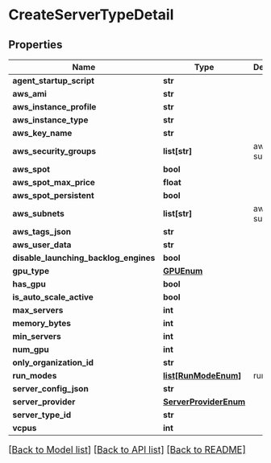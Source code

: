 # CreateServerTypeDetail

## Properties
Name | Type | Description | Notes
------------ | ------------- | ------------- | -------------
**agent_startup_script** | **str** |  | [optional] 
**aws_ami** | **str** |  | [optional] 
**aws_instance_profile** | **str** |  | [optional] 
**aws_instance_type** | **str** |  | [optional] 
**aws_key_name** | **str** |  | [optional] 
**aws_security_groups** | **list[str]** | aws subnets | [optional] 
**aws_spot** | **bool** |  | [optional] 
**aws_spot_max_price** | **float** |  | [optional] 
**aws_spot_persistent** | **bool** |  | [optional] 
**aws_subnets** | **list[str]** | aws subnets | [optional] 
**aws_tags_json** | **str** |  | [optional] 
**aws_user_data** | **str** |  | [optional] 
**disable_launching_backlog_engines** | **bool** |  | [optional] 
**gpu_type** | [**GPUEnum**](GPUEnum.md) |  | [optional] 
**has_gpu** | **bool** |  | [optional] 
**is_auto_scale_active** | **bool** |  | [optional] 
**max_servers** | **int** |  | [optional] 
**memory_bytes** | **int** |  | [optional] 
**min_servers** | **int** |  | [optional] 
**num_gpu** | **int** |  | [optional] 
**only_organization_id** | **str** |  | [optional] 
**run_modes** | [**list[RunModeEnum]**](RunModeEnum.md) | run modes | [optional] 
**server_config_json** | **str** |  | [optional] 
**server_provider** | [**ServerProviderEnum**](ServerProviderEnum.md) |  | [optional] 
**server_type_id** | **str** |  | [optional] 
**vcpus** | **int** |  | [optional] 

[[Back to Model list]](../README.md#documentation-for-models) [[Back to API list]](../README.md#documentation-for-api-endpoints) [[Back to README]](../README.md)

<style>
     p, ul, ol, li { font-size: 18px !important;}
</style>


